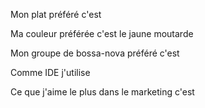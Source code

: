 Mon plat préféré c'est

Ma couleur préférée c'est le jaune moutarde

Mon groupe de bossa-nova préféré c'est

Comme IDE j'utilise

Ce que j'aime le plus dans le marketing c'est

